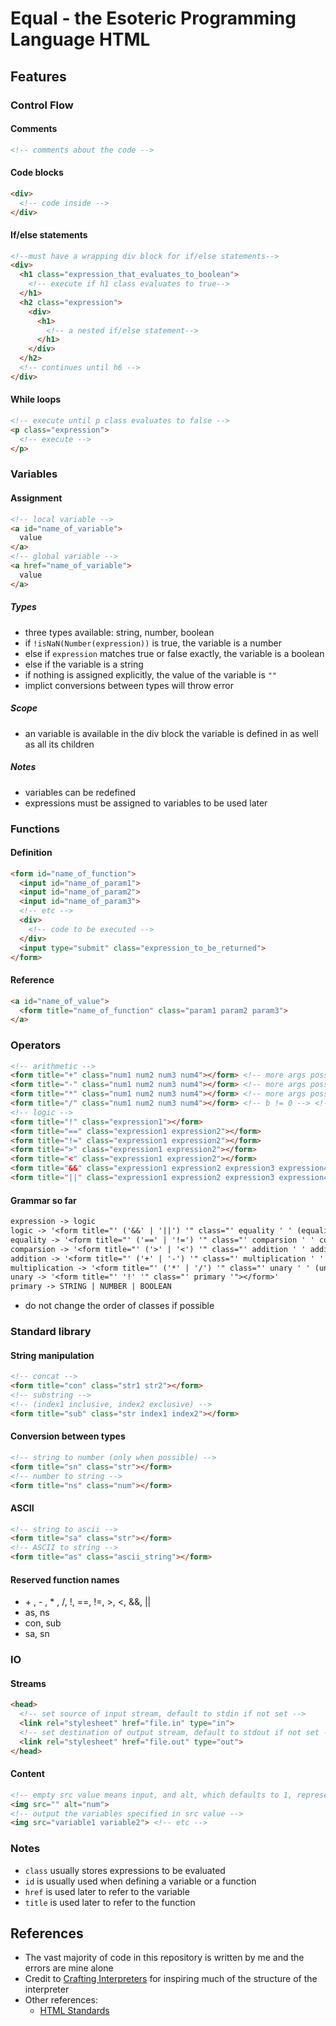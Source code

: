 # Equal - the Esoteric Programming Language HTML

## Features
### Control Flow
#### Comments
```html
<!-- comments about the code -->
```
#### Code blocks
```html
<div>
  <!-- code inside -->
</div>
```
#### If/else statements
```html
<!--must have a wrapping div block for if/else statements-->
<div>
  <h1 class="expression_that_evaluates_to_boolean">
    <!-- execute if h1 class evaluates to true-->
  </h1>
  <h2 class="expression">
    <div>
      <h1>
        <!-- a nested if/else statement-->
      </h1>
    </div>
  </h2>
  <!-- continues until h6 -->
</div>
```

#### While loops
```html
<!-- execute until p class evaluates to false -->
<p class="expression">
  <!-- execute -->
</p>
```


### Variables
#### Assignment
```html
<!-- local variable -->
<a id="name_of_variable">
  value
</a>
<!-- global variable -->
<a href="name_of_variable">
  value
</a>
```

##### Types
- three types available: string, number, boolean
- if ```!isNaN(Number(expression))``` is true, the variable is a number
- else if ```expression``` matches true or false exactly, the variable is a boolean
- else if the variable is a string
- if nothing is assigned explicitly, the value of the variable is ```""```
- implict conversions between types will throw error
##### Scope
- an variable is available in the div block the variable is defined in as well as all its children  
##### Notes
- variables can be redefined
- expressions must be assigned to variables to be used later


### Functions
#### Definition
```html
<form id="name_of_function">
  <input id="name_of_param1">
  <input id="name_of_param2">
  <input id="name_of_param3">
  <!-- etc -->
  <div>
    <!-- code to be executed -->
  </div>
  <input type="submit" class="expression_to_be_returned">
</form>
```
#### Reference
```html
<a id="name_of_value">
  <form title="name_of_function" class="param1 param2 param3">
</a>
```
### Operators
```html
<!-- arithmetic -->
<form title="+" class="num1 num2 num3 num4"></form> <!-- more args possible -->
<form title="-" class="num1 num2 num3 num4"></form> <!-- more args possible -->
<form title="*" class="num1 num2 num3 num4"></form> <!-- more args possible -->
<form title="/" class="num1 num2 num3 num4"></form> <!-- b != 0 --> <!-- more args possible -->
<!-- logic -->
<form title="!" class="expression1"></form>
<form title="==" class="expression1 expression2"></form>
<form title="!=" class="expression1 expression2"></form>
<form title=">" class="expression1 expression2"></form>
<form title="<" class="expression1 expression2"></form>
<form title="&&" class="expression1 expression2 expression3 expression4"></form> <!-- more args possible --> <!-- return true if all evaluate to true -->
<form title="||" class="expression1 expression2 expression3 expression4"></form> <!-- more args possible --> <!-- return true if one evaluates to true -->
```
#### Grammar so far
```txt
expression -> logic
logic -> '<form title="' ('&&' | '||') '" class="' equality ' ' (equality)* '"></form>' 
equality -> '<form title="' ('==' | '!=') '" class="' comparsion ' ' comparsion '"></form>'
comparsion -> '<form title="' ('>' | '<') '" class="' addition ' ' addition '"></form>'
addition -> '<form title="' ('+' | '-') '" class="' multiplication ' ' (multiplication)* '"></form>'
multiplication -> '<form title="' ('*' | '/') '" class="' unary ' ' (unary)* '"></form>'  
unary -> '<form title="' '!' '" class="' primary '"></form>' 
primary -> STRING | NUMBER | BOOLEAN
```
- do not change the order of classes if possible

### Standard library
#### String manipulation
```html
<!-- concat -->
<form title="con" class="str1 str2"></form>
<!-- substring -->
<!-- (index1 inclusive, index2 exclusive) -->
<form title="sub" class="str index1 index2"></form>
```
#### Conversion between types
```html
<!-- string to number (only when possible) -->
<form title="sn" class="str"></form>
<!-- number to string -->
<form title="ns" class="num"></form>
```
#### ASCII
```html
<!-- string to ascii -->
<form title="sa" class="str"></form>
<!-- ASCII to string -->
<form title="as" class="ascii_string"></form>
```

#### Reserved function names
- \+ , \- , \* , /, !, ==, !=, >, <, &&, ||
- as, ns
- con, sub
- sa, sn

### IO
#### Streams
```html
<head>
  <!-- set source of input stream, default to stdin if not set -->
  <link rel="stylesheet" href="file.in" type="in">
  <!-- set destination of output stream, default to stdout if not set -->
  <link rel="stylesheet" href="file.out" type="out">
</head>
```
#### Content
```html
<!-- empty src value means input, and alt, which defaults to 1, represents the number of whitespace-separated values the input would take -->
<img src="" alt="num"> 
<!-- output the variables specified in src value -->
<img src="variable1 variable2"> <!-- etc -->
```

### Notes
- ```class``` usually stores expressions to be evaluated
- ```id``` is usually used when defining a variable or a function
- ```href``` is used later to refer to the variable
- ```title``` is used later to refer to the function



## References
- The vast majority of code in this repository is written by me and the errors are mine alone
- Credit to [Crafting Interpreters](https://craftinginterpreters.com/representing-code.html) for inspiring much of the structure of the interpreter
- Other references:
  - [HTML Standards](https://html.spec.whatwg.org/)
